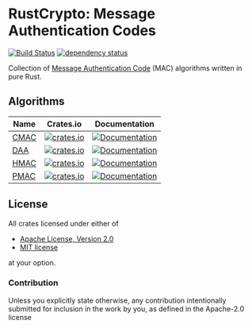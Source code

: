 # RustCrypto: Message Authentication Codes
[![Build Status](https://travis-ci.org/RustCrypto/MACs.svg?branch=master)](https://travis-ci.org/RustCrypto/MACs) [![dependency status](https://deps.rs/repo/github/RustCrypto/MACs/status.svg)](https://deps.rs/repo/github/RustCrypto/MACs)

Collection of [Message Authentication Code][1] (MAC) algorithms written in pure Rust.

## Algorithms

| Name | Crates.io | Documentation |
| ---- |:---------:| :------------:|
| [CMAC](https://en.wikipedia.org/wiki/One-key_MAC) | [![crates.io](https://img.shields.io/crates/v/cmac.svg)](https://crates.io/crates/cmac) | [![Documentation](https://docs.rs/cmac/badge.svg)](https://docs.rs/cmac) |
| [DAA](https://en.wikipedia.org/wiki/Data_Authentication_Algorithm) | [![crates.io](https://img.shields.io/crates/v/daa.svg)](https://crates.io/crates/daa) | [![Documentation](https://docs.rs/daa/badge.svg)](https://docs.rs/daa) |
| [HMAC](https://en.wikipedia.org/wiki/HMAC) | [![crates.io](https://img.shields.io/crates/v/hmac.svg)](https://crates.io/crates/hmac) | [![Documentation](https://docs.rs/hmac/badge.svg)](https://docs.rs/hmac) |
| [PMAC](https://en.wikipedia.org/wiki/PMAC_(cryptography)) | [![crates.io](https://img.shields.io/crates/v/pmac.svg)](https://crates.io/crates/pmac) | [![Documentation](https://docs.rs/pmac/badge.svg)](https://docs.rs/pmac) |

## License

All crates licensed under either of

 * [Apache License, Version 2.0](http://www.apache.org/licenses/LICENSE-2.0)
 * [MIT license](http://opensource.org/licenses/MIT)

at your option.

### Contribution

Unless you explicitly state otherwise, any contribution intentionally submitted
for inclusion in the work by you, as defined in the Apache-2.0 license

[1]: https://en.wikipedia.org/wiki/Message_authentication_code
